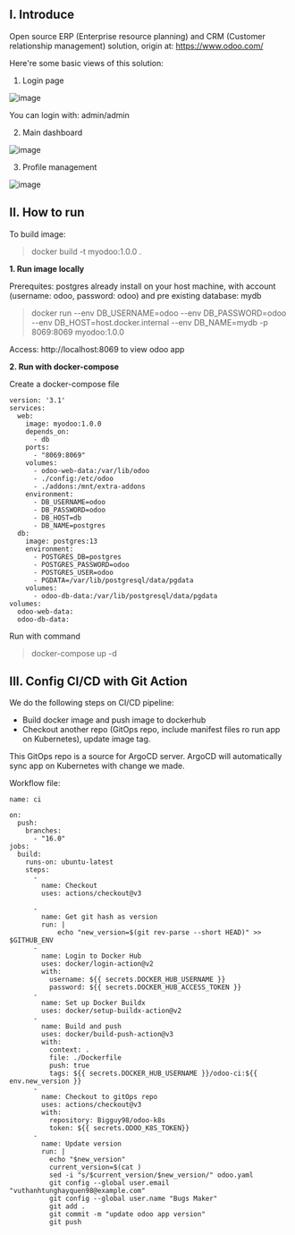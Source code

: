 
## I. Introduce

Open source ERP (Enterprise resource planning) and CRM (Customer relationship management) solution, origin at: https://www.odoo.com/

Here're some basic views of this solution:

1. Login page

![image](https://user-images.githubusercontent.com/27953500/210332367-67535f02-1975-4586-b6c3-ab3dba14bc71.png)

You can login with: admin/admin

2. Main dashboard

![image](https://user-images.githubusercontent.com/27953500/210332475-e6c41747-1ce3-4115-97e2-0b6790d61fc8.png)

3. Profile management

![image](https://user-images.githubusercontent.com/27953500/210332527-47308481-42d3-4190-838e-7f9897622801.png)




## II. How to run

To build image:

> docker build -t myodoo:1.0.0 .

**1. Run image locally**

Prerequites: postgres already install on your host machine, with account (username: odoo, password: odoo) and pre existing database: mydb

> docker run --env DB_USERNAME=odoo  --env DB_PASSWORD=odoo --env DB_HOST=host.docker.internal --env DB_NAME=mydb -p 8069:8069 myodoo:1.0.0

Access: http://localhost:8069 to view odoo app

**2. Run with docker-compose**

Create a docker-compose file

```
version: '3.1'
services:
  web:
    image: myodoo:1.0.0
    depends_on:
      - db
    ports:
      - "8069:8069"
    volumes:
      - odoo-web-data:/var/lib/odoo
      - ./config:/etc/odoo
      - ./addons:/mnt/extra-addons
    environment:
      - DB_USERNAME=odoo
      - DB_PASSWORD=odoo
      - DB_HOST=db
      - DB_NAME=postgres
  db:
    image: postgres:13
    environment:
      - POSTGRES_DB=postgres
      - POSTGRES_PASSWORD=odoo
      - POSTGRES_USER=odoo
      - PGDATA=/var/lib/postgresql/data/pgdata
    volumes:
      - odoo-db-data:/var/lib/postgresql/data/pgdata
volumes:
  odoo-web-data:
  odoo-db-data:
```

Run with command

> docker-compose up -d

## III. Config CI/CD with Git Action

We do the following steps on CI/CD pipeline:

- Build docker image and push image to dockerhub
- Checkout another repo (GitOps repo, include manifest files ro run app on Kubernetes), update image tag.

This GitOps repo is a source for ArgoCD server. ArgoCD will automatically sync app on Kubernetes with change we made.

Workflow file:
```
name: ci

on:
  push:
    branches:
      - "16.0"
jobs:
  build:
    runs-on: ubuntu-latest
    steps:
      -
        name: Checkout
        uses: actions/checkout@v3
        
      -
        name: Get git hash as version
        run: |
            echo "new_version=$(git rev-parse --short HEAD)" >> $GITHUB_ENV
      -
        name: Login to Docker Hub
        uses: docker/login-action@v2
        with:
          username: ${{ secrets.DOCKER_HUB_USERNAME }}
          password: ${{ secrets.DOCKER_HUB_ACCESS_TOKEN }}
      -
        name: Set up Docker Buildx
        uses: docker/setup-buildx-action@v2
      -
        name: Build and push
        uses: docker/build-push-action@v3
        with:
          context: .
          file: ./Dockerfile
          push: true
          tags: ${{ secrets.DOCKER_HUB_USERNAME }}/odoo-ci:${{ env.new_version }}
      - 
        name: Checkout to gitOps repo
        uses: actions/checkout@v3
        with:
          repository: Bigguy98/odoo-k8s
          token: ${{ secrets.ODOO_K8S_TOKEN}}
      - 
        name: Update version
        run: |
          echo "$new_version"
          current_version=$(cat )
          sed -i "s/$current_version/$new_version/" odoo.yaml
          git config --global user.email "vuthanhtunghayquen98@example.com"
          git config --global user.name "Bugs Maker"
          git add .
          git commit -m "update odoo app version"
          git push
```




